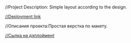 //Project Description: Simple layout according to the design.

[//Deployment link](https://mraminhasanov.github.io/website1/)

//Описания проекта:Простая верстка по макету.

[//Сылка на дэплоймент](https://mraminhasanov.github.io/website3/)
